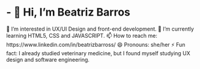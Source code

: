 <h1> - 👋 Hi, I’m Beatriz Barros </h1>
👀 I’m interested in UX/UI Design and front-end development.
🌱 I’m currently learning HTML5, CSS and JAVASCRIPT. 
📫 How to reach me: https://www.linkedin.com/in/beatrizbarross/
😄 Pronouns: she/her
⚡ Fun fact: I already studied veterinary medicine, but I found myself studying UX design and software engineering.
